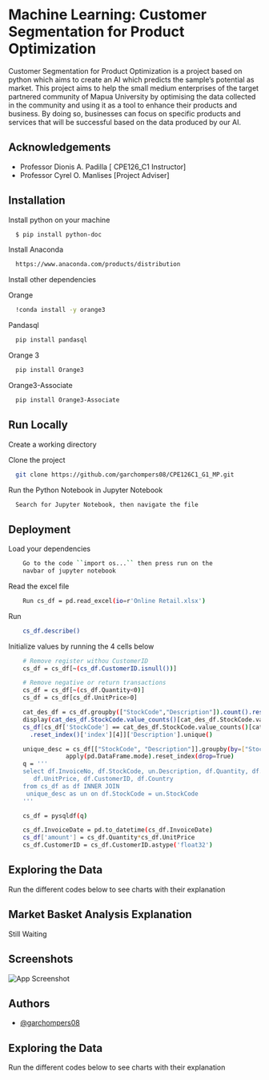 
# Machine Learning: Customer Segmentation for Product Optimization

Customer Segmentation for Product Optimization is a project based on python which aims to create an AI which predicts the sample’s potential as market. This project aims to help the small medium enterprises of the target partnered community of Mapua University by optimising the data collected in the community and using it as a tool to enhance their products and business. By doing so, businesses can focus on specific products and services that will be successful based on the data produced by our AI.


## Acknowledgements

 - Professor Dionis A. Padilla [ CPE126_C1 Instructor]
 - Professor Cyrel O. Manlises [Project Adviser]


## Installation

Install python on your machine

```bash
  $ pip install python-doc
```

 Install Anaconda 

```bash
  https://www.anaconda.com/products/distribution
```
Install other dependencies

Orange

```bash
  !conda install -y orange3
```
Pandasql

```bash
  pip install pandasql
```

Orange 3

```bash
  pip install Orange3
```

Orange3-Associate

```bash
  pip install Orange3-Associate
```
## Run Locally

Create a working directory

Clone the project

```bash
  git clone https://github.com/garchompers08/CPE126C1_G1_MP.git
```

Run the Python Notebook in Jupyter Notebook


```bash
  Search for Jupyter Notebook, then navigate the file
```


## Deployment

Load your dependencies

```Bash
    Go to the code ``import os...`` then press run on the
    navbar of jupyter notebook
```
Read the excel file
```Bash
    Run cs_df = pd.read_excel(io=r'Online Retail.xlsx')
```
Run 

```Bash
    cs_df.describe()
```

Initialize values by running the 4 cells below

```Bash
    # Remove register withou CustomerID
    cs_df = cs_df[~(cs_df.CustomerID.isnull())]

    # Remove negative or return transactions
    cs_df = cs_df[~(cs_df.Quantity<0)]
    cs_df = cs_df[cs_df.UnitPrice>0]


```

```Bash
    cat_des_df = cs_df.groupby(["StockCode","Description"]).count().reset_index()
    display(cat_des_df.StockCode.value_counts()[cat_des_df.StockCode.value_counts()>1].reset_index().head())
    cs_df[cs_df['StockCode'] == cat_des_df.StockCode.value_counts()[cat_des_df.StockCode.value_counts()>1]
      .reset_index()['index'][4]]['Description'].unique()

```

```Bash
    unique_desc = cs_df[["StockCode", "Description"]].groupby(by=["StockCode"]).\
                apply(pd.DataFrame.mode).reset_index(drop=True)
    q = '''
    select df.InvoiceNo, df.StockCode, un.Description, df.Quantity, df.InvoiceDate,
       df.UnitPrice, df.CustomerID, df.Country
    from cs_df as df INNER JOIN 
     unique_desc as un on df.StockCode = un.StockCode
    '''

    cs_df = pysqldf(q)
```

```Bash
    cs_df.InvoiceDate = pd.to_datetime(cs_df.InvoiceDate)
    cs_df['amount'] = cs_df.Quantity*cs_df.UnitPrice
    cs_df.CustomerID = cs_df.CustomerID.astype('float32')

```


## Exploring the Data

Run the different codes below to see charts with their explanation
## Market Basket Analysis Explanation

Still Waiting
## Screenshots

![App Screenshot](https://via.placeholder.com/468x300?text=App+Screenshot+Here)


## Authors

- [@garchompers08](https://github.com/garchompers08)


## Exploring the Data

Run the different codes below to see charts with their explanation
